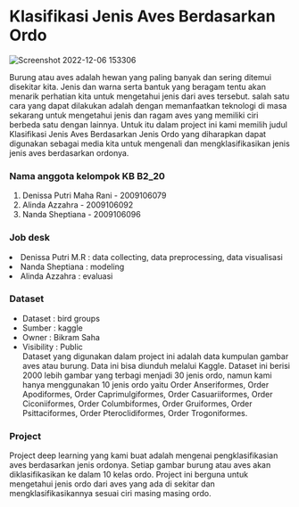 # Klasifikasi Jenis Aves Berdasarkan Ordo

![Screenshot 2022-12-06 153306](https://user-images.githubusercontent.com/74213405/205849745-20e506b0-babb-49ae-92cd-b04940d58769.png)

Burung atau aves adalah hewan yang paling banyak dan sering ditemui disekitar kita. Jenis dan warna serta bantuk yang beragam tentu akan menarik perhatian kita untuk mengetahui jenis dari aves tersebut. salah satu cara yang dapat dilakukan adalah dengan memanfaatkan teknologi di masa sekarang untuk mengetahui jenis dan ragam aves yang memiliki ciri berbeda satu dengan lainnya. Untuk itu dalam project ini kami memilih judul Klasifikasi Jenis Aves Berdasarkan Jenis Ordo yang diharapkan dapat digunakan sebagai media kita untuk mengenali dan mengklasifikasikan  jenis jenis aves berdasarkan ordonya.


### Nama anggota kelompok KB B2_20
<ol>
    <li>Denissa Putri Maha Rani - 2009106079 <br>
    <li>Alinda Azzahra - 2009106092 <br>
    <li>Nanda Sheptiana - 2009106096 <br>
</ol>

### Job desk
<li>Denissa Putri M.R : data collecting, data preprocessing, data visualisasi
<li>Nanda Sheptiana : modeling
<li>Alinda Azzahra  : evaluasi

### Dataset
<ul>
<li>Dataset : <a https://www.kaggle.com/datasets/imbikramsaha/bird-groups-classification > bird groups </a> <br>
<li>Sumber : kaggle <br>
<li>Owner : Bikram Saha <br>
<li>Visibility : Public <br>
Dataset yang digunakan dalam project ini adalah data kumpulan gambar aves atau burung. Data ini bisa diunduh melalui Kaggle. Dataset ini berisi 2000 lebih gambar yang terbagi menjadi 30 jenis ordo, namun kami hanya menggunakan 10 jenis ordo yaitu Order Anseriformes, Order Apodiformes, Order Caprimulgiformes, Order Casuariiformes, Order Ciconiiformes, Order Columbiformes, Order Gruiformes, Order Psittaciformes, Order Pteroclidiformes, Order Trogoniformes.
</ul>

### Project
Project deep learning yang kami buat adalah mengenai pengklasifikasian aves berdasarkan jenis ordonya. Setiap gambar burung atau aves akan diklasifikasikan ke dalam 10 kelas ordo. Project ini berguna untuk mengetahui jenis ordo dari aves yang ada di sekitar dan mengklasifikasikannya sesuai ciri masing masing ordo.
